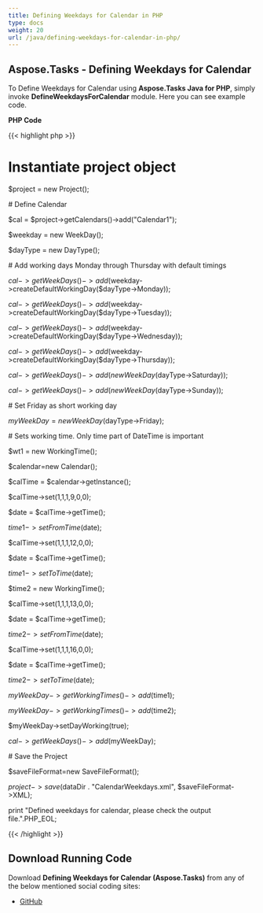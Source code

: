 ```yaml
---
title: Defining Weekdays for Calendar in PHP
type: docs
weight: 20
url: /java/defining-weekdays-for-calendar-in-php/
---
```


## **Aspose.Tasks - Defining Weekdays for Calendar**
To Define Weekdays for Calendar using **Aspose.Tasks Java for PHP**, simply invoke **DefineWeekdaysForCalendar** module. Here you can see example code.

**PHP Code**

{{< highlight php >}}

 # Instantiate project object

$project = new Project();

\# Define Calendar

$cal = $project->getCalendars()->add("Calendar1");

$weekday = new WeekDay();

$dayType = new DayType();

\# Add working days Monday through Thursday with default timings

$cal->getWeekDays()->add($weekday->createDefaultWorkingDay($dayType->Monday));

$cal->getWeekDays()->add($weekday->createDefaultWorkingDay($dayType->Tuesday));

$cal->getWeekDays()->add($weekday->createDefaultWorkingDay($dayType->Wednesday));

$cal->getWeekDays()->add($weekday->createDefaultWorkingDay($dayType->Thursday));

$cal->getWeekDays()->add(new WeekDay($dayType->Saturday));

$cal->getWeekDays()->add(new WeekDay($dayType->Sunday));

\# Set Friday as short working day

$myWeekDay = new WeekDay($dayType->Friday);

\# Sets working time. Only time part of DateTime is important

$wt1 = new WorkingTime();

$calendar=new Calendar();

$calTime = $calendar->getInstance();

$calTime->set(1,1,1,9,0,0);

$date = $calTime->getTime();

$time1->setFromTime($date);

$calTime->set(1,1,1,12,0,0);

$date = $calTime->getTime();

$time1->setToTime($date);

$time2 = new WorkingTime();

$calTime->set(1,1,1,13,0,0);

$date = $calTime->getTime();

$time2->setFromTime($date);

$calTime->set(1,1,1,16,0,0);

$date = $calTime->getTime();

$time2->setToTime($date);

$myWeekDay->getWorkingTimes()->add($time1);

$myWeekDay->getWorkingTimes()->add($time2);

$myWeekDay->setDayWorking(true);

$cal->getWeekDays()->add($myWeekDay);

\# Save the Project

$saveFileFormat=new SaveFileFormat();

$project->save($dataDir . "CalendarWeekdays.xml", $saveFileFormat->XML);

print "Defined weekdays for calendar, please check the output file.".PHP_EOL;


{{< /highlight >}}
## **Download Running Code**
Download **Defining Weekdays for Calendar (Aspose.Tasks)** from any of the below mentioned social coding sites:

- [GitHub](https://github.com/aspose-tasks/Aspose.Tasks-for-Java/blob/master/Plugins/Aspose_Tasks_Java_for_PHP/src/aspose/tasks/WorkingWithCalendars/DefineWeekdaysForCalendar.php)
